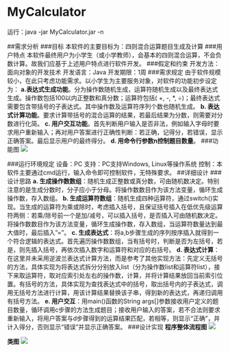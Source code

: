 # MyCalculator

运行：java -jar MyCalculator.jar -n

##需求分析
###目标
本软件的主要目标为：四则混合运算题目生成及计算
###用户特点
本软件最终用户为小学生（或小学教师），会基本的四则混合运算，不会负数计算。故我们应基于上述用户特点进行软件开发。
###假定和约束
开发方法：面向对象的开发技术
开发语言：Java
开发期限：1周
###需求规定
由于软件规模较小，在此只考虑功能需求。以小学生为主要服务对象，对软件的功能初步设定为：
**a.表达式生成功能**。分为操作数随机生成，运算符随机生成以及最终表达式生成。操作数包括100以内正整数和真分数；运算符包括( +, -, *, ÷)；最终表达式需要包含带括号的子表达式。其中操作数及运算符序列个数也随机生成。
**b.	表达式计算功能**。要求计算带括号的混合运算的结果，若最后结果为分数，则需要对分数进行化简。
**c.	用户交互功能**。首先判断用户输入是否非法，例如输入字母时要求用户重新输入；再对用户答案进行正确性判断：若正确，记得分，若错误，显示正确答案。最后显示用户的最终得分。
**d.	用命令行参数n控制题目数量**。
###功能图
![](http://images2017.cnblogs.com/blog/1238159/201709/1238159-20170926184438950-295123157.png)


###运行环境规定
设备：PC
支持：PC支持Windows, Linux等操作系统
控制：本软件主要通过cmd运行，输入命令即可控制软件，无特殊要求。
##详细设计
###设计思路
**a.	生成操作数数组**：随机生成正整数或真分数，可由随机数决定。特别注意的是生成分数时，分子应小于分母。将操作数数目作为该方法变量，循环生成操作数，存入数组。
**b.	生成运算符数组**：随机生成四种运算符，通过switch()实现。当生成的运算符为乘或除时，考虑插入括号，且保证括号插入在低优先级运算符两侧：若乘/除号前一个是加/减号，可以插入括号，是否插入可由随机数决定。将操作数数目作为该方法变量，循环生成操作数，存入数组，当运算符数量达到最大值时，最后插入”=”。
**c.	生成表达式**：将a,b步骤生成的序列按序插入就得到一个符合逻辑的表达式。首先遍历操作数数组，当有括号时，判断是否为左括号，若是，则先插入括号，再依次插入数字和运算符和对应的右括号。
**d.	表达式计算**：在这里并未采用逆波兰表达式计算方法，而是参考了其他实现方法：先定义无括号的方法，具体实现为将表达式拆分分别放入list（分为操作数list和运算符list），接下来取运算符，取对应索引处左右的操作数，计算，并将计算结果放回当前索引位置。有括号的方法，具体实现为查找表达式中的括号，取出括号内的子表达式，调用无括号方法进行计算，用该计算结果替换该子串，得到新的表达式，再递归调用有括号方法。
**e.	用户交互**：用main()函数的String args[]参数接收用户定义的题目数量，循环调用c步骤的方法生成题目；接收用户输入的答案，若不合法则要求重新输入，将用户答案与d步骤得到的运算结果匹配，若相等，则显示“正确”，并计入得分，否则显示“错误”并显示正确答案。
###设计实现
**程序整体流程图**
![](http://images2017.cnblogs.com/blog/1238159/201709/1238159-20170926162923089-1633615739.png)


**类图**
![](http://images2017.cnblogs.com/blog/1238159/201709/1238159-20170926162935510-359721966.png)

